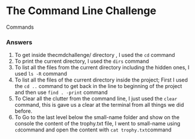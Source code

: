 # The Command Line Challenge 
Commands


<h3>Answers</h3>

1. To get inside thecmdchallenge/ directory , I used the ``cd`` command
2. To print the current directory, I used the ``dirs`` command
3. To list all the files from the current directory including the hidden ones, I used ``ls -R`` command
4. To list all the files of the current directory inside the project; First I used the ``cd ..`` command to get back in the line to beginning of the project and then use ``find . -print`` command
5. To Clear all the clutter from the command line, I just used the ``clear`` command, this is gave us a clear at the terminal from all things we did before.
6. To Go to the last level below the small-name folder and show on the console the content of the trophy.txt file, I went to small-name using ``cd``command and open the content with ``cat trophy.txt``command
